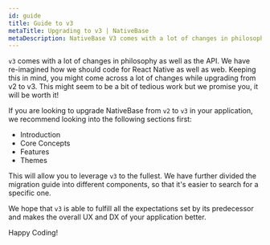 ```yaml
---
id: guide
title: Guide to v3
metaTitle: Upgrading to v3 | NativeBase
metaDescription: NativeBase V3 comes with a lot of changes in philosophy and API. If you are looking to upgrade from NativeBase V2 to V3 in your app, you can take a look here.
---
```


`v3` comes with a lot of changes in philosophy as well as the API. We have re-imagined how we should code for React Native as well as web. Keeping this in mind, you might come across a lot of changes while upgrading from v2 to v3. This might seem to be a bit of tedious work but we promise you, it will be worth it!

If you are looking to upgrade NativeBase from `v2` to `v3` in your application, we recommend looking into the following sections first:

- Introduction
- Core Concepts
- Features
- Themes

This will allow you to leverage `v3` to the fullest. We have further divided the migration guide into different components, so that it's easier to search for a specific one.

We hope that `v3` is able to fulfill all the expectations set by its predecessor and makes the overall UX and DX of your application better.

Happy Coding!
